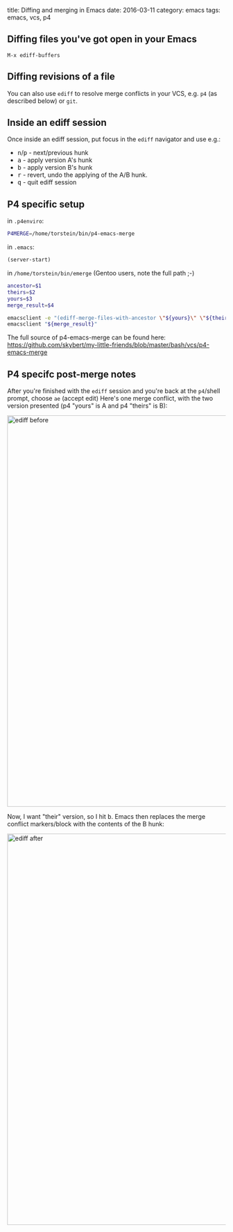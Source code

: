title: Diffing and merging in Emacs
date: 2016-03-11
category: emacs
tags: emacs, vcs, p4

## Diffing files you've got open in your Emacs
```
M-x ediff-buffers
```

## Diffing revisions of a file

You can also use `ediff` to resolve merge conflicts in your VCS,
e.g. `p4` (as described below) or `git`.

## Inside an ediff session
Once inside an ediff session, put focus in the `ediff` navigator and
use e.g.:

- <kbd>n</kbd>/<kbd>p</kbd> - next/previous hunk
- <kbd>a</kbd> - apply version A's hunk
- <kbd>b</kbd> - apply version B's hunk
- <kbd>r</kbd> - revert, undo the applying of the A/B hunk.
- <kbd>q</kbd> - quit ediff session

## P4 specific setup
in `.p4enviro`:

```bash
P4MERGE=/home/torstein/bin/p4-emacs-merge
```
in `.emacs`:

```lisp
(server-start)
```

in `/home/torstein/bin/emerge` (Gentoo users, note the full path ;-)

```bash
ancestor=$1
theirs=$2
yours=$3
merge_result=$4

emacsclient -e "(ediff-merge-files-with-ancestor \"${yours}\" \"${theirs}\" \"${ancestor}\" () \"${merge_result}\")"
emacsclient "${merge_result}"
```

The full source of p4-emacs-merge can be found here:
https://github.com/skybert/my-little-friends/blob/master/bash/vcs/p4-emacs-merge

## P4 specifc post-merge notes

After you're finished with the `ediff` session and you're back at the
`p4`/shell prompt, choose `ae` (accept edit) Here's one merge
conflict, with the two version presented (p4 "yours" is A and p4
"theirs" is B):

<a href="/graphics/2016/2016-03-10-ediff-merge-before.png">
<img
  src="/graphics/2016/2016-03-10-ediff-merge-before.png"
  alt="ediff before"
  style="width: 900px;"
  />
</a>

Now, I want "their" version, so I hit <kbd>b</kbd>. Emacs then replaces the
merge conflict markers/block with the contents of the B hunk:

<a href="/graphics/2016/2016-03-10-ediff-merge-after.png">
  <img
    src="/graphics/2016/2016-03-10-ediff-merge-after.png"
    alt="ediff after"
    style="width: 900px;"
  />
</a>
